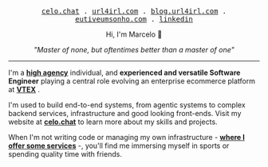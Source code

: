 <p align="center">
  <samp>
    <a href="https://celo.chat">celo.chat</a> .
    <a href="https://url4irl.com">url4irl.com</a> .
    <a href="https://blog.url4irl.com">blog.url4irl.com</a> .
    <a href="https://eutiveumsonho.com">eutiveumsonho.com</a> .
    <a href="https://linkedin.com/in/marcelovicentegc">linkedin</a>
  </samp>
</p>

<p align="center">Hi, I'm Marcelo 🤗</p>
<p align="center"><i>"Master of none, but oftentimes better than a master of one"</i></p>

---


I'm a [**high agency**](https://www.highagency.com/) individual, and **experienced and versatile Software Engineer** playing a central role evolving an enterprise ecommerce platform at [**VTEX**](https://vtex.com) .

I'm used to build end-to-end systems, from agentic systems to complex backend services, infrastructure and good looking front-ends. Visit my website at [**celo.chat**](https://celo.chat) to learn more about my skills and projects.

When I'm not writing code or managing my own infrastructure - [**where I offer some services**](https://url4irl.com) -, you'll find me immersing myself in sports or spending quality time with friends.
